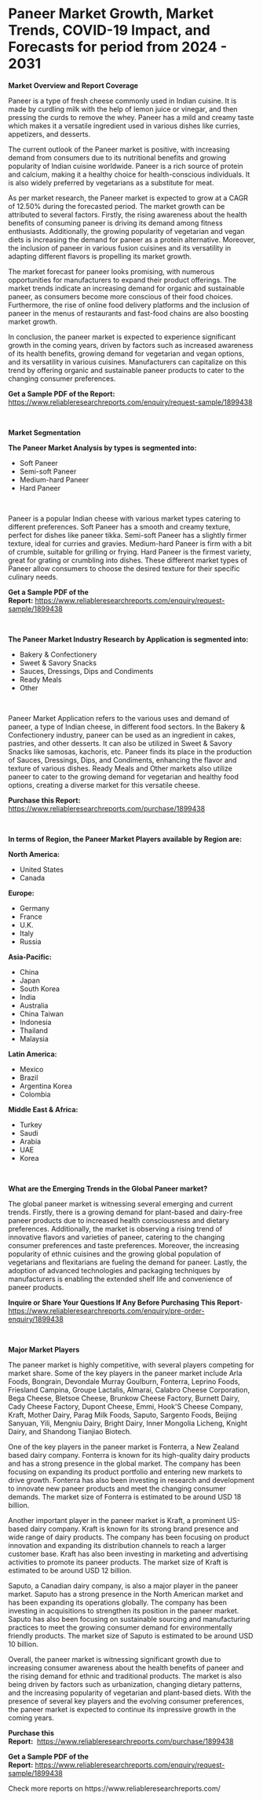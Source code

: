 <p><h1>Paneer Market Growth, Market Trends, COVID-19 Impact, and Forecasts for period from 2024 - 2031</h1></p><p><strong>Market Overview and Report Coverage</strong></p>
<p><p>Paneer is a type of fresh cheese commonly used in Indian cuisine. It is made by curdling milk with the help of lemon juice or vinegar, and then pressing the curds to remove the whey. Paneer has a mild and creamy taste which makes it a versatile ingredient used in various dishes like curries, appetizers, and desserts.</p><p>The current outlook of the Paneer market is positive, with increasing demand from consumers due to its nutritional benefits and growing popularity of Indian cuisine worldwide. Paneer is a rich source of protein and calcium, making it a healthy choice for health-conscious individuals. It is also widely preferred by vegetarians as a substitute for meat.</p><p>As per market research, the Paneer market is expected to grow at a CAGR of 12.50% during the forecasted period. The market growth can be attributed to several factors. Firstly, the rising awareness about the health benefits of consuming paneer is driving its demand among fitness enthusiasts. Additionally, the growing popularity of vegetarian and vegan diets is increasing the demand for paneer as a protein alternative. Moreover, the inclusion of paneer in various fusion cuisines and its versatility in adapting different flavors is propelling its market growth.</p><p>The market forecast for paneer looks promising, with numerous opportunities for manufacturers to expand their product offerings. The market trends indicate an increasing demand for organic and sustainable paneer, as consumers become more conscious of their food choices. Furthermore, the rise of online food delivery platforms and the inclusion of paneer in the menus of restaurants and fast-food chains are also boosting market growth.</p><p>In conclusion, the paneer market is expected to experience significant growth in the coming years, driven by factors such as increased awareness of its health benefits, growing demand for vegetarian and vegan options, and its versatility in various cuisines. Manufacturers can capitalize on this trend by offering organic and sustainable paneer products to cater to the changing consumer preferences.</p></p>
<p><strong>Get a Sample PDF of the Report:</strong> <a href="https://www.reliableresearchreports.com/enquiry/request-sample/1899438">https://www.reliableresearchreports.com/enquiry/request-sample/1899438</a></p>
<p>&nbsp;</p>
<p><strong>Market Segmentation</strong></p>
<p><strong>The Paneer Market Analysis by types is segmented into:</strong></p>
<p><ul><li>Soft Paneer</li><li>Semi-soft Paneer</li><li>Medium-hard Paneer</li><li>Hard Paneer</li></ul></p>
<p>&nbsp;</p>
<p><p>Paneer is a popular Indian cheese with various market types catering to different preferences. Soft Paneer has a smooth and creamy texture, perfect for dishes like paneer tikka. Semi-soft Paneer has a slightly firmer texture, ideal for curries and gravies. Medium-hard Paneer is firm with a bit of crumble, suitable for grilling or frying. Hard Paneer is the firmest variety, great for grating or crumbling into dishes. These different market types of Paneer allow consumers to choose the desired texture for their specific culinary needs.</p></p>
<p><strong>Get a Sample PDF of the Report:</strong>&nbsp;<a href="https://www.reliableresearchreports.com/enquiry/request-sample/1899438">https://www.reliableresearchreports.com/enquiry/request-sample/1899438</a></p>
<p>&nbsp;</p>
<p><strong>The Paneer Market Industry Research by Application is segmented into:</strong></p>
<p><ul><li>Bakery & Confectionery</li><li>Sweet & Savory Snacks</li><li>Sauces, Dressings, Dips and Condiments</li><li>Ready Meals</li><li>Other</li></ul></p>
<p>&nbsp;</p>
<p><p>Paneer Market Application refers to the various uses and demand of paneer, a type of Indian cheese, in different food sectors. In the Bakery & Confectionery industry, paneer can be used as an ingredient in cakes, pastries, and other desserts. It can also be utilized in Sweet & Savory Snacks like samosas, kachoris, etc. Paneer finds its place in the production of Sauces, Dressings, Dips, and Condiments, enhancing the flavor and texture of various dishes. Ready Meals and Other markets also utilize paneer to cater to the growing demand for vegetarian and healthy food options, creating a diverse market for this versatile cheese.</p></p>
<p><strong>Purchase this Report:</strong>&nbsp; <a href="https://www.reliableresearchreports.com/purchase/1899438">https://www.reliableresearchreports.com/purchase/1899438</a></p>
<p>&nbsp;</p>
<p><strong>In terms of Region, the Paneer Market Players available by Region are:</strong></p>
<p>
    <p> <strong> North America: </strong>
        <ul>
            <li>United States</li>
            <li>Canada</li>
        </ul>
        </p> 
    <p> <strong> Europe: </strong>
        <ul>
            <li>Germany</li>
            <li>France</li>
            <li>U.K.</li>
            <li>Italy</li>
            <li>Russia</li>
        </ul>
        </p> 
    <p> <strong> Asia-Pacific: </strong>
        <ul>
            <li>China</li>
            <li>Japan</li>
            <li>South Korea</li>
            <li>India</li>
            <li>Australia</li>
            <li>China Taiwan</li>
            <li>Indonesia</li>
            <li>Thailand</li>
            <li>Malaysia</li>
        </ul>
        </p> 
    <p> <strong> Latin America: </strong>
        <ul>
            <li>Mexico</li>
            <li>Brazil</li>
            <li>Argentina Korea</li>
            <li>Colombia</li>
        </ul>
        </p> 
    <p> <strong> Middle East & Africa: </strong>
        <ul>
            <li>Turkey</li>
            <li>Saudi</li>
            <li>Arabia</li>
            <li>UAE</li>
            <li>Korea</li>
        </ul>
    </p>
    </p>
<p>&nbsp;</p>
<p><strong>What are the Emerging Trends in the Global Paneer market?</strong></p>
<p><p>The global paneer market is witnessing several emerging and current trends. Firstly, there is a growing demand for plant-based and dairy-free paneer products due to increased health consciousness and dietary preferences. Additionally, the market is observing a rising trend of innovative flavors and varieties of paneer, catering to the changing consumer preferences and taste preferences. Moreover, the increasing popularity of ethnic cuisines and the growing global population of vegetarians and flexitarians are fueling the demand for paneer. Lastly, the adoption of advanced technologies and packaging techniques by manufacturers is enabling the extended shelf life and convenience of paneer products.</p></p>
<p><strong>Inquire or Share Your Questions If Any Before Purchasing This Report</strong>- <a href="https://www.reliableresearchreports.com/enquiry/pre-order-enquiry/1899438">https://www.reliableresearchreports.com/enquiry/pre-order-enquiry/1899438</a></p>
<p>&nbsp;</p>
<p><strong>Major Market Players</strong></p>
<p><p>The paneer market is highly competitive, with several players competing for market share. Some of the key players in the paneer market include Arla Foods, Bongrain, Devondale Murray Goulburn, Fonterra, Leprino Foods, Friesland Campina, Groupe Lactalis, Almarai, Calabro Cheese Corporation, Bega Cheese, Bletsoe Cheese, Brunkow Cheese Factory, Burnett Dairy, Cady Cheese Factory, Dupont Cheese, Emmi, Hook'S Cheese Company, Kraft, Mother Dairy, Parag Milk Foods, Saputo, Sargento Foods, Beijing Sanyuan, Yili, Mengniu Dairy, Bright Dairy, Inner Mongolia Licheng, Knight Dairy, and Shandong Tianjiao Biotech.</p><p>One of the key players in the paneer market is Fonterra, a New Zealand based dairy company. Fonterra is known for its high-quality dairy products and has a strong presence in the global market. The company has been focusing on expanding its product portfolio and entering new markets to drive growth. Fonterra has also been investing in research and development to innovate new paneer products and meet the changing consumer demands. The market size of Fonterra is estimated to be around USD 18 billion.</p><p>Another important player in the paneer market is Kraft, a prominent US-based dairy company. Kraft is known for its strong brand presence and wide range of dairy products. The company has been focusing on product innovation and expanding its distribution channels to reach a larger customer base. Kraft has also been investing in marketing and advertising activities to promote its paneer products. The market size of Kraft is estimated to be around USD 12 billion.</p><p>Saputo, a Canadian dairy company, is also a major player in the paneer market. Saputo has a strong presence in the North American market and has been expanding its operations globally. The company has been investing in acquisitions to strengthen its position in the paneer market. Saputo has also been focusing on sustainable sourcing and manufacturing practices to meet the growing consumer demand for environmentally friendly products. The market size of Saputo is estimated to be around USD 10 billion.</p><p>Overall, the paneer market is witnessing significant growth due to increasing consumer awareness about the health benefits of paneer and the rising demand for ethnic and traditional products. The market is also being driven by factors such as urbanization, changing dietary patterns, and the increasing popularity of vegetarian and plant-based diets. With the presence of several key players and the evolving consumer preferences, the paneer market is expected to continue its impressive growth in the coming years.</p></p>
<p><strong>Purchase this Report:</strong>&nbsp;&nbsp;<a href="https://www.reliableresearchreports.com/purchase/1899438">https://www.reliableresearchreports.com/purchase/1899438</a></p>
<p></p>
<p><strong>Get a Sample PDF of the Report:</strong>&nbsp;<a href="https://www.reliableresearchreports.com/enquiry/request-sample/1899438">https://www.reliableresearchreports.com/enquiry/request-sample/1899438</a></p>
<p>Check more reports on https://www.reliableresearchreports.com/</p>